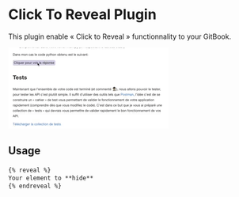 # Click To Reveal Plugin

This plugin enable « Click to Reveal » functionnality to your GitBook.

![Preview](./preview.gif)

## Usage

```
{% reveal %}
Your element to **hide**
{% endreveal %}
```